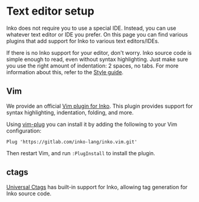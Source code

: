 # Text editor setup

Inko does not require you to use a special IDE. Instead, you can use whatever
text editor or IDE you prefer. On this page you can find various plugins that
add support for Inko to various text editors/IDEs.

If there is no Inko support for your editor, don't worry. Inko source code is
simple enough to read, even without syntax highlighting. Just make sure you use
the right amount of indentation: 2 spaces, no tabs. For more information about
this, refer to the [Style guide](../style-guide.md).

## Vim

We provide an official [Vim plugin for
Inko](https://gitlab.com/inko-lang/inko.vim). This plugin provides support for
syntax highlighting, indentation, folding, and more.

Using [vim-plug](https://github.com/junegunn/vim-plug) you can install it by
adding the following to your Vim configuration:

```vim
Plug 'https://gitlab.com/inko-lang/inko.vim.git'
```

Then restart Vim, and run `:PlugInstall` to install the plugin.

## ctags

[Universal Ctags](https://ctags.io/) has built-in support for Inko, allowing tag
generation for Inko source code.

